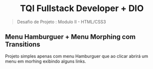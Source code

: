 <h1 align="center">TQI Fullstack Developer + DIO</h1>

> Desafio de Projeto : Modulo II - HTML/CSS3

## Menu Hamburguer + Menu Morphing com Transitions
Projeto simples apenas com menu Hamburguer que ao clicar abrirá um menu em morhing exibindo alguns links.
